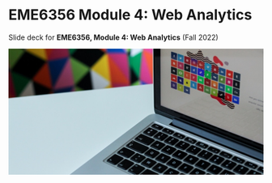 # EME6356 Module 4: Web Analytics

Slide deck for **EME6356, Module 4: Web Analytics** (Fall 2022)

![](img/4-social-media.jpg)

